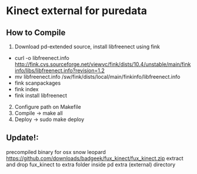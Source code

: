 # Kinect external for puredata

## How to Compile

1. Download pd-extended source, install libfreenect using fink
 * curl -o libfreenect.info http://fink.cvs.sourceforge.net/viewvc/fink/dists/10.4/unstable/main/finkinfo/libs/libfreenect.info?revision=1.2
 * mv libfreenect.info /sw/fink/dists/local/main/finkinfo/libfreenect.info
 * fink scanpackages
 * fink index
 * fink install libfreenect
2. Configure path on Makefile
3. Compile -> make all
4. Deploy -> sudo make deploy

## Update!:

precompiled binary for osx snow leopard
https://github.com/downloads/badgeek/fux_kinect/fux_kinect.zip
extract and drop fux_kinect to extra folder inside pd extra (external)  directory
